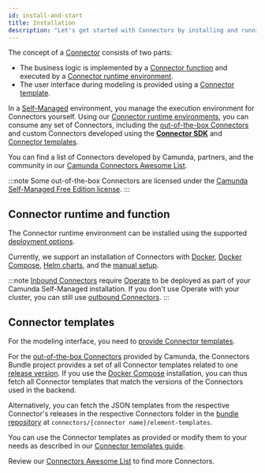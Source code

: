 ```yaml
---
id: install-and-start
title: Installation
description: "Let's get started with Connectors by installing and running them."
---
```


The concept of a [Connector](/components/connectors/introduction.md) consists of two parts:

- The business logic is implemented by a [Connector function](/components/connectors/custom-built-connectors/connector-sdk.md#creating-a-custom-connector)
  and executed by a [Connector runtime environment](/components/connectors/custom-built-connectors/connector-sdk.md#runtime-environments).
- The user interface during modeling is provided using a [Connector template](/components/connectors/custom-built-connectors/connector-templates.md).

In a [Self-Managed](/self-managed/about-self-managed.md) environment, you manage the execution environment for Connectors yourself.
Using our [Connector runtime environments](/components/connectors/custom-built-connectors/connector-sdk.md#runtime-environments), you can consume any set of Connectors,
including the [out-of-the-box Connectors](/components/connectors/out-of-the-box-connectors/available-connectors-overview.md) and custom Connectors developed using the **[Connector SDK](/components/connectors/custom-built-connectors/connector-sdk.md)** and [Connector templates](/components/connectors/custom-built-connectors/connector-templates.md).

You can find a list of Connectors developed by Camunda, partners, and the community in our
[Camunda Connectors Awesome List](https://github.com/camunda-community-hub/camunda-8-connectors#readme).

:::note
Some out-of-the-box Connectors are licensed under the [Camunda Self-Managed Free Edition license](https://camunda.com/legal/terms/cloud-terms-and-conditions/camunda-cloud-self-managed-free-edition-terms/).
:::

## Connector runtime and function

The Connector runtime environment can be installed using the supported [deployment options](/self-managed/setup/overview.md#deployment-options).

Currently, we support an installation of Connectors with [Docker](/self-managed/setup/deploy/other/docker.md#connectors),
[Docker Compose](/self-managed/setup/deploy/local/docker-compose.md), [Helm charts](/self-managed/setup/overview.md), and the [manual setup](/self-managed/setup/deploy/local/manual.md#run-connectors).

:::note
[Inbound Connectors](/components/connectors/use-connectors/inbound.md) require [Operate](/self-managed/operate-deployment/install-and-start.md) to be deployed as part of your Camunda Self-Managed installation.
If you don't use Operate with your cluster, you can still use [outbound Connectors](/components/connectors/use-connectors/outbound.md).
:::

## Connector templates

For the modeling interface, you need to [provide Connector templates](/components/connectors/custom-built-connectors/connector-templates.md#providing-and-using-connector-templates).

For the [out-of-the-box Connectors](/components/connectors/out-of-the-box-connectors/available-connectors-overview.md) provided by Camunda,
the Connectors Bundle project provides a set of all Connector templates related to one [release version](https://github.com/camunda/connectors-bundle/releases).
If you use the [Docker Compose](/self-managed/setup/deploy/local/docker-compose.md) installation, you can thus fetch all Connector templates that match the versions of the Connectors used in the backend.

Alternatively, you can fetch the JSON templates from the respective Connector's releases in the respective Connectors folder in the [bundle repository](https://github.com/camunda/connectors-bundle)
at `connectors/{connector name}/element-templates`.

You can use the Connector templates as provided or modify them to your needs as described in our [Connector templates guide](/components/connectors/custom-built-connectors/connector-templates.md).

Review our [Connectors Awesome List](https://github.com/camunda-community-hub/camunda-8-connectors/tree/main) to find more Connectors.
